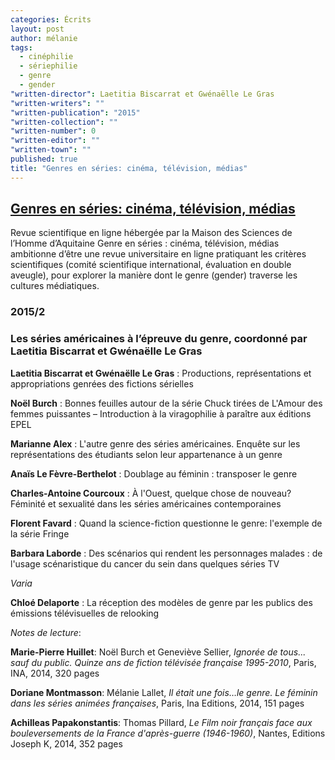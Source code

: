 ```yaml
---
categories: Écrits
layout: post
author: mélanie
tags: 
  - cinéphilie
  - sériephilie
  - genre
  - gender
"written-director": Laetitia Biscarrat et Gwénaëlle Le Gras
"written-writers": ""
"written-publication": "2015"
"written-collection": ""
"written-number": 0
"written-editor": ""
"written-town": ""
published: true
title: "Genres en séries: cinéma, télévision, médias"
---
```




## [ Genres en séries: cinéma, télévision, médias](http://genreenseries.weebly.com/)
Revue scientifique en ligne hébergée par la Maison des Sciences de l’Homme d’Aquitaine Genre en séries : cinéma, télévision, médias ambitionne d’être une revue universitaire en ligne  pratiquant les critères scientifiques (comité scientifique international, évaluation en double aveugle), pour explorer la manière dont le genre (gender) traverse les cultures médiatiques.

### 2015/2
### Les séries américaines à l’épreuve du genre, coordonné par Laetitia Biscarrat et Gwénaëlle Le Gras

**Laetitia Biscarrat et Gwénaëlle Le Gras**
: Productions, représentations et appropriations genrées des fictions sérielles

**Noël Burch**
: Bonnes feuilles autour de la série Chuck tirées de L'Amour des femmes puissantes – Introduction à la viragophilie à paraître aux éditions EPEL

**Marianne Alex**
: L'autre genre des séries américaines. Enquête sur les représentations des étudiants selon leur appartenance à un genre

**Anaïs Le Fèvre-Berthelot**
: Doublage au féminin : transposer le genre

**Charles-Antoine Courcoux**
: À l'Ouest, quelque chose de nouveau? Féminité et sexualité dans les séries américaines contemporaines﻿
 
**Florent Favard**
: Quand la science-fiction questionne le genre: l'exemple de la série Fringe

**Barbara Laborde**
: Des scénarios qui rendent les personnages malades : de l'usage scénaristique du cancer du sein dans quelques séries TV


_Varia_

**Chloé Delaporte**
: La réception des modèles de genre par les publics des émissions télévisuelles de relooking

_Notes de lecture_:

**Marie-Pierre Huillet**: Noël Burch et Geneviève Sellier, _Ignorée de tous... sauf du public. Quinze ans de fiction télévisée française 1995-2010_,
Paris, INA, 2014, 320 pages 

**Doriane Montmasson**: Mélanie Lallet, _Il était une fois…le genre. Le féminin dans les séries animées françaises_,
Paris, Ina Editions, 2014, 151 pages

**Achilleas Papakonstantis**: Thomas Pillard, _Le Film noir français face aux bouleversements de la France d'après-guerre (1946-1960)_,
Nantes, Editions Joseph K, 2014, 352 pages
